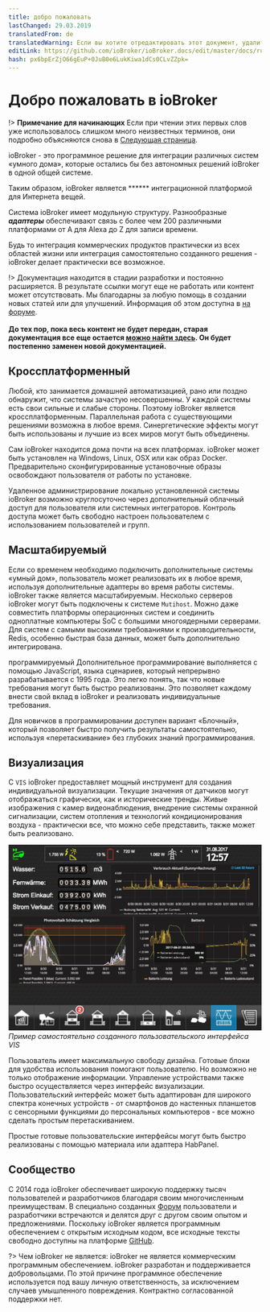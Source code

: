 ```yaml
---
title: добро пожаловать
lastChanged: 29.03.2019
translatedFrom: de
translatedWarning: Если вы хотите отредактировать этот документ, удалите поле «translationFrom», в противном случае этот документ будет снова автоматически переведен
editLink: https://github.com/ioBroker/ioBroker.docs/edit/master/docs/ru/README.md
hash: px6bpErZjO66gEuP+0JuB0e6LukKiwa1dCs0CLvZZpk=
---
```

# Добро пожаловать в ioBroker
!> **Примечание для начинающих** Если при чтении этих первых слов уже использовалось слишком много неизвестных терминов, они подробно объясняются снова в [Следующая страница](./basics/README.md).

ioBroker - это программное решение для интеграции различных систем «умного дома», которые остались бы без автономных решений ioBroker в одной общей системе.

Таким образом, ioBroker является ****** интеграционной платформой для Интернета вещей.

Система ioBroker имеет модульную структуру. Разнообразные ***адаптеры*** обеспечивают связь с более чем 200 различными платформами от A для Alexa до Z для записи времени.

Будь то интеграция коммерческих продуктов практически из всех областей жизни или интеграция самостоятельно созданного решения - ioBroker делает практически все возможное.

!> Документация находится в стадии разработки и постоянно расширяется. В результате ссылки могут еще не работать или контент может отсутствовать. Мы благодарны за любую помощь в создании новых статей или для улучшений. Информация об этом доступна в [на форуме](https://forum.iobroker.net). <br><br> **До тех пор, пока весь контент не будет передан, старая документация все еще остается [можно найти здесь](https://www.iobroker.net/docu/). Он будет постепенно заменен новой документацией.**

## Кроссплатформенный
Любой, кто занимается домашней автоматизацией, рано или поздно обнаружит, что системы зачастую несовершенны. У каждой системы есть свои сильные и слабые стороны. Поэтому ioBroker является кроссплатформенным. Параллельная работа с существующими решениями возможна в любое время. Синергетические эффекты могут быть использованы и лучшие из всех миров могут быть объединены.

Сам ioBroker находится дома почти на всех платформах. ioBroker может быть установлен на Windows, Linux, OSX или как образ Docker.
Предварительно сконфигурированные установочные образы освобождают пользователя от работы по установке.

Удаленное администрирование локально установленной системы ioBroker возможно круглосуточно через дополнительный облачный доступ для пользователя или системных интеграторов. Контроль доступа может быть свободно настроен пользователем с использованием пользователей и групп.

## Масштабируемый
Если со временем необходимо подключить дополнительные системы «умный дом», пользователь может реализовать их в любое время, используя дополнительные адаптеры во время работы системы. ioBroker также является масштабируемым.
Несколько серверов ioBroker могут быть подключены к системе `Mutihost`.
Можно даже совместить платформы операционных систем и соединить одноплатные компьютеры SoC с большими многоядерными серверами.
Для систем с самыми высокими требованиями к производительности, Redis, особенно быстрая база данных, может быть дополнительно интегрирована.

программируемый
Дополнительное программирование выполняется с помощью JavaScript, языка сценариев, который непрерывно разрабатывается с 1995 года. Это легко понять, так что новые требования могут быть быстро реализованы. Это позволяет каждому внести свой вклад в ioBroker и реализовать индивидуальные требования.

Для новичков в программировании доступен вариант «Блочный», который позволяет быстро получить результаты самостоятельно, используя «перетаскивание» без глубоких знаний программирования.

## Визуализация
С `VIS` ioBroker предоставляет мощный инструмент для создания индивидуальной визуализации. Текущие значения от датчиков могут отображаться графически, как и исторические тренды. Живые изображения с камер видеонаблюдения, внедрение системы охранной сигнализации, систем отопления и технологий кондиционирования воздуха - практически все, что можно себе представить, также может быть реализовано.

![VIS](../de/media/vis2.png) *Пример самостоятельно созданного пользовательского интерфейса VIS*

Пользователь имеет максимальную свободу дизайна. Готовые блоки для удобства использования помогают пользователю. Но возможно не только отображение информации. Управление устройствами также быстро осуществляется через интерфейс визуализации. Пользовательский интерфейс может быть адаптирован для широкого спектра конечных устройств - от смартфонов до настенных планшетов с сенсорными функциями до персональных компьютеров - все можно сделать простым перетаскиванием.

Простые готовые пользовательские интерфейсы могут быть быстро реализованы с помощью материала или адаптера HabPanel.

## Сообщество
С 2014 года ioBroker обеспечивает широкую поддержку тысяч пользователей и разработчиков благодаря своим многочисленным преимуществам. В специально созданных [Форум](https://forum.iobroker.net) пользователи и разработчики встречаются и делятся друг с другом своим опытом и предложениями. Поскольку ioBroker является программным обеспечением с открытым исходным кодом, все исходные тексты свободно доступны на платформе [GitHub](https://github.com/ioBroker).

?> Чем ioBroker не является: ioBroker не является коммерческим программным обеспечением. ioBroker разработан и поддерживается добровольцами. По этой причине программное обеспечение используется под вашу личную ответственность, за исключением случаев умышленного повреждения.
Контрактно согласованной поддержки нет.

[im Forum]: https://forum.iobroker.net/viewtopic.php?f=8&t=16933
